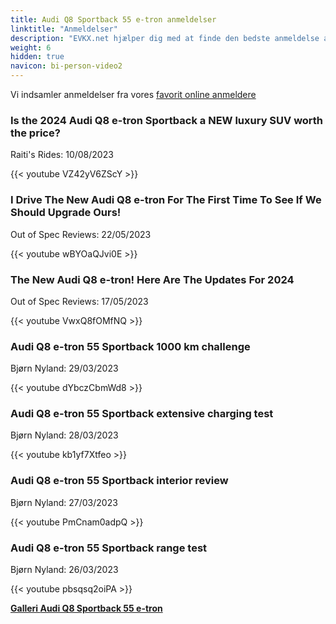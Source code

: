 ```yaml
---
title: Audi Q8 Sportback 55 e-tron anmeldelser
linktitle: "Anmeldelser"
description: "EVKX.net hjælper dig med at finde den bedste anmeldelse af denne model."
weight: 6
hidden: true
navicon: bi-person-video2
---
```

Vi indsamler anmeldelser fra vores [favorit online anmeldere](../../../../../guides/evreviewers/)

<div class="container text-center shadow p-2 pe-4 mb-5 bg-body-tertiary rounded border">
<h3>Is the 2024 Audi Q8 e-tron Sportback a NEW luxury SUV worth the price?</h3>
<p>Raiti's Rides: 10/08/2023</p>

{{< youtube VZ42yV6ZScY >}}

</div>
<div class="container text-center shadow p-2 pe-4 mb-5 bg-body-tertiary rounded border">
<h3>I Drive The New Audi Q8 e-tron For The First Time To See If We Should Upgrade Ours!</h3>
<p>Out of Spec Reviews: 22/05/2023</p>

{{< youtube wBYOaQJvi0E >}}

</div>
<div class="container text-center shadow p-2 pe-4 mb-5 bg-body-tertiary rounded border">
<h3>The New Audi Q8 e-tron! Here Are The Updates For 2024</h3>
<p>Out of Spec Reviews: 17/05/2023</p>

{{< youtube VwxQ8fOMfNQ >}}

</div>
<div class="container text-center shadow p-2 pe-4 mb-5 bg-body-tertiary rounded border">
<h3>Audi Q8 e-tron 55 Sportback 1000 km challenge</h3>
<p>Bjørn Nyland: 29/03/2023</p>

{{< youtube dYbczCbmWd8 >}}

</div>
<div class="container text-center shadow p-2 pe-4 mb-5 bg-body-tertiary rounded border">
<h3>Audi Q8 e-tron 55 Sportback extensive charging test</h3>
<p>Bjørn Nyland: 28/03/2023</p>

{{< youtube kb1yf7Xtfeo >}}

</div>
<div class="container text-center shadow p-2 pe-4 mb-5 bg-body-tertiary rounded border">
<h3>Audi Q8 e-tron 55 Sportback interior review</h3>
<p>Bjørn Nyland: 27/03/2023</p>

{{< youtube PmCnam0adpQ >}}

</div>
<div class="container text-center shadow p-2 pe-4 mb-5 bg-body-tertiary rounded border">
<h3>Audi Q8 e-tron 55 Sportback range test</h3>
<p>Bjørn Nyland: 26/03/2023</p>

{{< youtube pbsqsq2oiPA >}}

</div>
<div class="mt-3 mb-3">
<a href="../gallery/" class="text-decoration-none text-black">
<strong><i class="bi-arrow-left"></i>Galleri  </strong>
</a>
<a href="../" class="text-decoration-none text-black float-end">
<strong>Audi Q8 Sportback 55 e-tron <i class="bi-arrow-right"></i></strong>
</a>
</div>
